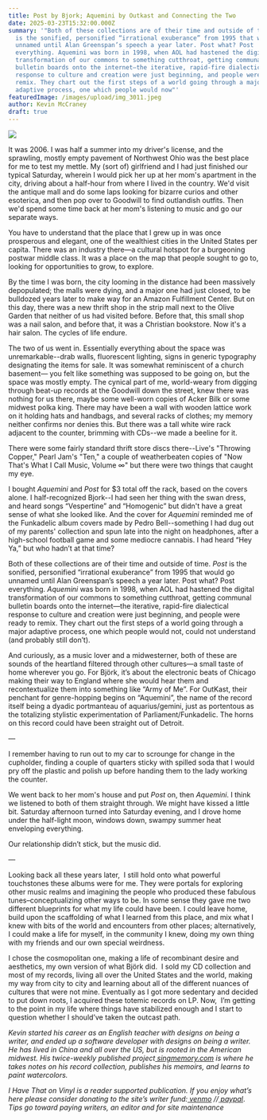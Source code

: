 ```yaml
---
title: Post by Bjork; Aquemini by Outkast and Connecting the Two
date: 2025-03-23T15:32:00.000Z
summary: '"Both of these collections are of their time and outside of time. Post
  is the sonified, personified “irrational exuberance” from 1995 that would go
  unnamed until Alan Greenspan’s speech a year later. Post what? Post
  everything. Aquemini was born in 1998, when AOL had hastened the digital
  transformation of our commons to something cutthroat, getting communal
  bulletin boards onto the internet—the iterative, rapid-fire dialectical
  response to culture and creation were just beginning, and people were ready to
  remix. They chart out the first steps of a world going through a major
  adaptive process, one which people would now"'
featuredImage: /images/upload/img_3011.jpeg
author: Kevin McCraney
draft: true
---
```

![](/images/upload/img_3011.jpeg)

It was 2006. I was half a summer into my driver's license, and the sprawling, mostly empty pavement of Northwest Ohio was the best place for me to test my mettle. My (sort of) girlfriend and I had just finished our typical Saturday, wherein I would pick her up at her mom's apartment in the city, driving about a half-hour from where I lived in the country. We'd visit the antique mall and do some laps looking for bizarre curios and other esoterica, and then pop over to Goodwill to find outlandish outfits. Then we'd spend some time back at her mom's listening to music and go our separate ways.

You have to understand that the place that I grew up in was once prosperous and elegant, one of the wealthiest cities in the United States per capita. There was an industry there—a cultural hotspot for a burgeoning postwar middle class. It was a place on the map that people sought to go to, looking for opportunities to grow, to explore.

By the time I was born, the city looming in the distance had been massively depopulated; the malls were dying, and a major one had just closed, to be bulldozed years later to make way for an Amazon Fulfillment Center. But on this day, there was a new thrift shop in the strip mall next to the Olive Garden that neither of us had visited before. Before that, this small shop was a nail salon, and before that, it was a Christian bookstore. Now it's a hair salon. The cycles of life endure.

The two of us went in. Essentially everything about the space was unremarkable--drab walls, fluorescent lighting, signs in generic typography designating the items for sale. It was somewhat reminiscent of a church basement— you felt like something was supposed to be going on, but the space was mostly empty. The cynical part of me, world-weary from digging through beat-up records at the Goodwill down the street, knew there was nothing for us there, maybe some well-worn copies of Acker Bilk or some midwest polka king. There may have been a wall with wooden lattice work on it holding hats and handbags, and several racks of clothes; my memory neither confirms nor denies this. But there was a tall white wire rack adjacent to the counter, brimming with CDs--we made a beeline for it.

There were some fairly standard thrift store discs there--Live's "Throwing Copper," Pearl Jam's "Ten," a couple of weatherbeaten copies of "Now That's What I Call Music, Volume ∞" but there were two things that caught my eye.

I bought *Aquemini* and *Post* for $3 total off the rack, based on the covers alone. I half-recognized Bjork--I had seen her thing with the swan dress, and heard songs “Vespertine” and “Homogenic” but didn't have a great sense of what she looked like. And the cover for *Aquemini* reminded me of the Funkadelic album covers made by Pedro Bell--something I had dug out of my parents' collection and spun late into the night on headphones, after a high-school football game and some mediocre cannabis. I had heard “Hey Ya,” but who hadn’t at that time?

Both of these collections are of their time and outside of time. *Post* is the sonified, personified “irrational exuberance” from 1995 that would go unnamed until Alan Greenspan’s speech a year later. Post what? Post everything. *Aquemini* was born in 1998, when AOL had hastened the digital transformation of our commons to something cutthroat, getting communal bulletin boards onto the internet—the iterative, rapid-fire dialectical response to culture and creation were just beginning, and people were ready to remix. They chart out the first steps of a world going through a major adaptive process, one which people would not, could not understand (and probably still don’t).

And curiously, as a music lover and a midwesterner, both of these are sounds of the heartland filtered through other cultures—a small taste of home wherever you go. For Björk, it’s about the electronic beats of Chicago making their way to England where she would hear them and recontextualize them into something like “Army of Me”. For OutKast, their penchant for genre-hopping begins on “Aquemini”, the name of the record itself being a dyadic portmanteau of aquarius/gemini, just as portentous as the totalizing stylistic experimentation of Parliament/Funkadelic. The horns on this record could have been straight out of Detroit.

—

I remember having to run out to my car to scrounge for change in the cupholder, finding a couple of quarters sticky with spilled soda that I would pry off the plastic and polish up before handing them to the lady working the counter. 

We went back to her mom's house and put *Post* on, then *Aquemini*. I think we listened to both of them straight through. We might have kissed a little bit. Saturday afternoon turned into Saturday evening, and I drove home under the half-light moon, windows down, swampy summer heat enveloping everything.

Our relationship didn’t stick, but the music did.

—

Looking back all these years later,  I still hold onto what powerful touchstones these albums were for me. They were portals for exploring other music realms and imagining the people who produced these fabulous tunes–conceptualizing other ways to be. In some sense they gave me two different blueprints for what my life could have been. I could leave home, build upon the scaffolding of what I learned from this place, and mix what I knew with bits of the world and encounters from other places; alternatively, I could make a life for myself, in the community I knew, doing my own thing with my friends and our own special weirdness.

I chose the cosmopolitan one, making a life of recombinant desire and aesthetics, my own version of what Björk did.  I sold my CD collection and most of my records, living all over the United States and the world, making my way from city to city and learning about all of the different nuances of cultures that were not mine. Eventually as I got more sedentary and decided to put down roots, I acquired these totemic records on LP. Now,  I’m getting to the point in my life where things have stabilized enough and I start to question whether I should’ve taken the outcast path.

*Kevin started his career as an English teacher with designs on being a writer, and ended up a software developer with designs on being a writer. He has lived in China and all over the US, but is rooted in the American midwest. His twice-weekly published project[ singmemory.com](http://singmemory.com) is where he takes notes on his record collection, publishes his memoirs, and learns to paint watercolors.*

*I Have That on Vinyl is a reader supported publication. If you enjoy what’s here please consider donating to the site’s writer fund:[ venmo](https://account.venmo.com/u/Michele-Catalano2659) //[ paypal](https://www.paypal.com/paypalme/goingitaloneny?country.x=US&locale.x=en_US)*. *Tips go toward paying writers, an editor and for site maintenance*
